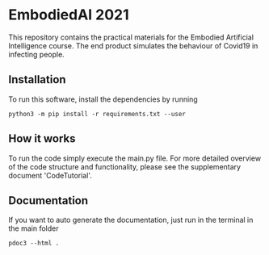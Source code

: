 # EmbodiedAI 2021
This repository contains the practical materials for the Embodied Artificial Intelligence course. The end product simulates the behaviour of Covid19 in infecting people.

## Installation
To run this software, install the dependencies by running

    python3 -m pip install -r requirements.txt --user

## How it works
To run the code simply execute the main.py file. For more detailed overview of the code structure and functionality, please see the supplementary document 'CodeTutorial'.

## Documentation
If you want to auto generate the documentation, just run in the terminal in the main folder
    
    pdoc3 --html .


